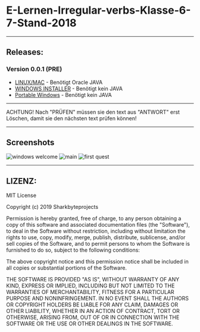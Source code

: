 # E-Lernen-Irregular-verbs-Klasse-6-7-Stand-2018


---
## Releases: 

### Version 0.0.1 (PRE)
- [LINUX/MAC](https://github.com/Sharkbyteprojects/E-Lernen-Irregular-verbs-Klasse-6-7-Stand-2018/releases/download/LINUX%2FMAC/E-Lernen.jar) - Benötigt Oracle JAVA
- [WINDOWS INSTALLER](https://github.com/Sharkbyteprojects/E-Lernen-Irregular-verbs-Klasse-6-7-Stand-2018/releases/download/WIN/sharkedu-e-voc-irregular.exe) - Benötigt kein JAVA
- [Portable Windows](https://github.com/Sharkbyteprojects/E-Lernen-Irregular-verbs-Klasse-6-7-Stand-2018/releases/download/WIN/PORTABLE.exe) - Benötigt kein JAVA

---

ACHTUNG! Nach "PRÜFEN" müssen sie den text aus "ANTWORT" erst Löschen, damit sie den nächsten text prüfen können!

---
## Screenshots

![windows welcome](https://user-images.githubusercontent.com/40953479/51801578-15c51680-2240-11e9-8ed5-cf0e25021cc3.PNG)
![main](https://user-images.githubusercontent.com/40953479/51801577-15c51680-2240-11e9-9308-2d4e4396da91.PNG)
![first quest](https://user-images.githubusercontent.com/40953479/51801576-1493e980-2240-11e9-9e6c-414e36f9766c.PNG)

---
## LIZENZ:
MIT License

Copyright (c) 2019 Sharkbyteprojects

Permission is hereby granted, free of charge, to any person obtaining a copy
of this software and associated documentation files (the "Software"), to deal
in the Software without restriction, including without limitation the rights
to use, copy, modify, merge, publish, distribute, sublicense, and/or sell
copies of the Software, and to permit persons to whom the Software is
furnished to do so, subject to the following conditions:

The above copyright notice and this permission notice shall be included in all
copies or substantial portions of the Software.

THE SOFTWARE IS PROVIDED "AS IS", WITHOUT WARRANTY OF ANY KIND, EXPRESS OR
IMPLIED, INCLUDING BUT NOT LIMITED TO THE WARRANTIES OF MERCHANTABILITY,
FITNESS FOR A PARTICULAR PURPOSE AND NONINFRINGEMENT. IN NO EVENT SHALL THE
AUTHORS OR COPYRIGHT HOLDERS BE LIABLE FOR ANY CLAIM, DAMAGES OR OTHER
LIABILITY, WHETHER IN AN ACTION OF CONTRACT, TORT OR OTHERWISE, ARISING FROM,
OUT OF OR IN CONNECTION WITH THE SOFTWARE OR THE USE OR OTHER DEALINGS IN THE
SOFTWARE.
